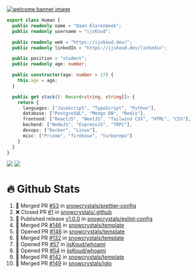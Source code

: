 <a href="https://ijskoud.dev/"><img src="https://cdn.ijskoud.dev/files/mQUav6p0z3By.jpg" alt="welcome banner image" /></a>

```ts
export class Human {
  public readonly name = "Daan Klarenbeek";
  public readonly username = "ijsKoud";

  public readonly web = "https://ijskoud.dev/";
  public readonly linkedIn = "https://ijskoud.dev/linkedin";

  public position = "student";
  public readonly age: number;

  public constructor(age: number = 17) {
    this.age = age;
  }

  public get stack(): Record<string, string[]> {
    return {
      languages: ["JavaScript", "TypeScript", "Python"],
      database: ["PostgreSQL", "Mongo DB", "Redis"],
      frontend: ["ReactJS", "NextJS", "Tailwind CSS", "HTML", "CSS"],
      backend: ["NodeJS", "ExpressJS", "TRPC"],
      devops: ["Docker", "Linux"],
      misc: ["Prisma", "firebase", "turborepo"]
    }
  }
}
```

<div>
  <img src="https://github-readme-stats.vercel.app/api/top-langs?username=ijsKoud&cache_seconds=1800&layout=compact&hide_border=true&hide_rank=true&show_icons=true&theme=dark&title_color=ffffff&hide_border=true&locale=en" />
  <img src="https://github-readme-stats.vercel.app/api?username=ijsKoud&cache_seconds=1800&hide_border=true&hide_rank=true&show_icons=true&theme=dark&title_color=ffffff&hide_border=true&locale=en">
</div>


# 🔥 Github Stats


<!--START_SECTION:activity-->
1. 🎉 Merged PR [#53](https://github.com/snowcrystals/prettier-config/pull/53) in [snowcrystals/prettier-config](https://github.com/snowcrystals/prettier-config)
2. ❌ Closed PR [#1](https://github.com/snowcrystals/.github/pull/1) in [snowcrystals/.github](https://github.com/snowcrystals/.github)
3. 🚀 Published release [v1.0.0](https://github.com/snowcrystals/eslint-config/releases/tag/v1.0.0) in [snowcrystals/eslint-config](https://github.com/snowcrystals/eslint-config)
4. 🎉 Merged PR [#146](https://github.com/snowcrystals/template/pull/146) in [snowcrystals/template](https://github.com/snowcrystals/template)
5. 💪 Opened PR [#146](https://github.com/snowcrystals/template/pull/146) in [snowcrystals/template](https://github.com/snowcrystals/template)
6. 🎉 Merged PR [#132](https://github.com/snowcrystals/template/pull/132) in [snowcrystals/template](https://github.com/snowcrystals/template)
7. 💪 Opened PR [#57](https://github.com/ijsKoud/whoami/pull/57) in [ijsKoud/whoami](https://github.com/ijsKoud/whoami)
8. 💪 Opened PR [#54](https://github.com/ijsKoud/whoami/pull/54) in [ijsKoud/whoami](https://github.com/ijsKoud/whoami)
9. 🎉 Merged PR [#142](https://github.com/snowcrystals/template/pull/142) in [snowcrystals/template](https://github.com/snowcrystals/template)
10. 🎉 Merged PR [#149](https://github.com/snowcrystals/iglo/pull/149) in [snowcrystals/iglo](https://github.com/snowcrystals/iglo)
<!--END_SECTION:activity-->

<h1 align="center" style="display:none;"></h1>
